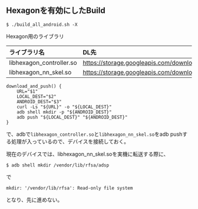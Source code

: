 

## Hexagonを有効にしたBuild

```shell
$ ./build_all_android.sh -X
```

Hexagon用のライブラリ

|ライブラリ名|DL先|
|:--|:--|
| libhexagon_controller.so | https://storage.googleapis.com/download.tensorflow.org/deps/hexagon/libhexagon_controller.so |
| libhexagon_nn_skel.so | https://storage.googleapis.com/download.tensorflow.org/deps/hexagon/libhexagon_nn_skel.so |

```
download_and_push() {
    URL="$1"
    LOCAL_DEST="$2"
    ANDROID_DEST="$3"
    curl -Ls "${URL}" -o "${LOCAL_DEST}"
    adb shell mkdir -p "${ANDROID_DEST}"
    adb push "${LOCAL_DEST}" "${ANDROID_DEST}"
}
```

で、adbで`libhexagon_controller.so`と`libhexagon_nn_skel.so`をadb pushする処理が入っているので、デバイスを接続しておく。

現在のデバイスでは、libhexagon_nn_skel.soを実機に転送する際に、

```shell
$ adb shell mkdir /vendor/lib/rfsa/adsp
```

で

```shell
mkdir: '/vendor/lib/rfsa': Read-only file system
```

となり、先に進めない。
